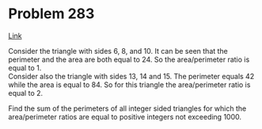 # Problem 283

[Link](https://projecteuler.net/problem=283)

Consider the triangle with sides $6$, $8$, and $10$. It can be seen that the perimeter and the area are both equal to $24$. So the area/perimeter ratio is equal to $1$.  
Consider also the triangle with sides $13$, $14$ and $15$. The perimeter equals $42$ while the area is equal to $84$. So for this triangle the area/perimeter ratio is equal to $2$. 

Find the sum of the perimeters of all integer sided triangles for which the area/perimeter ratios are equal to positive integers not exceeding $1000$.
